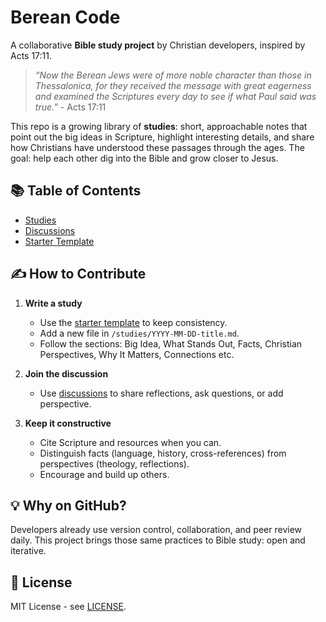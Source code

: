 # Berean Code

A collaborative **Bible study project** by Christian developers, inspired by Acts 17:11.

> *“Now the Berean Jews were of more noble character than those in Thessalonica, for they received the message with great eagerness and examined the Scriptures every day to see if what Paul said was true.”* - Acts 17:11

This repo is a growing library of **studies**: short, approachable notes that point out the big ideas in Scripture, highlight interesting details, and share how Christians have understood these passages through the ages. The goal: help each other dig into the Bible and grow closer to Jesus.

## 📚 Table of Contents

* [Studies](studies/)
* [Discussions](https://github.com/arminbro/berean-code/discussions)
* [Starter Template](studies/_TEMPLATE.md)

## ✍️ How to Contribute

1. **Write a study**

   * Use the [starter template](studies/_TEMPLATE.md) to keep consistency.
   * Add a new file in `/studies/YYYY-MM-DD-title.md`.
   * Follow the sections: Big Idea, What Stands Out, Facts, Christian Perspectives, Why It Matters, Connections etc.

2. **Join the discussion**

   * Use [discussions](https://github.com/arminbro/berean-code/discussions) to share reflections, ask questions, or add perspective.

3. **Keep it constructive**

   * Cite Scripture and resources when you can.
   * Distinguish facts (language, history, cross-references) from perspectives (theology, reflections).
   * Encourage and build up others.

## 💡 Why on GitHub?

Developers already use version control, collaboration, and peer review daily. This project brings those same practices to Bible study: open and iterative.

## 🔖 License

MIT License - see [LICENSE](LICENSE).
